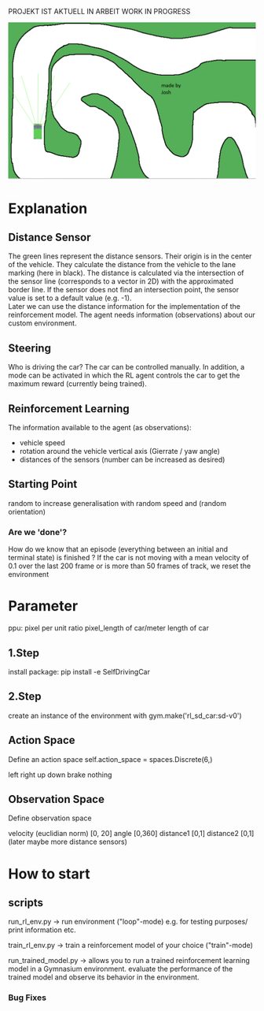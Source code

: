 PROJEKT IST AKTUELL IN ARBEIT
WORK IN PROGRESS

[![Product Name Screen Shot][product-screenshot]](https://www.pygame.org/news)


# Explanation

## Distance Sensor
The green lines represent the distance sensors. Their origin is in the center of the vehicle. They calculate the distance from the vehicle to the lane marking (here in black). The distance is calculated via the intersection of the sensor line (corresponds to a vector in 2D) with the approximated border line. If the sensor does not find an intersection point, the sensor value is set to a default value (e.g. -1).<br>
Later we can use the distance information for the implementation of the reinforcement model. The agent needs information (observations) about our custom environment.

## Steering
Who is driving the car? The car can be controlled manually. In addition, a mode can be activated in which the RL agent controls the car to get the maximum reward (currently being trained).

## Reinforcement Learning

The information available to the agent (as observations):
* vehicle speed
* rotation around the vehicle vertical axis (Gierrate / yaw angle)
* distances of the sensors (number can be increased as desired)

## Starting Point
random to increase generalisation
with random speed and (random orientation)

### Are we 'done'?
How do we know that an episode (everything between an initial and terminal state) is finished ?
If the car is not moving with a mean velocity of 0.1 over the last 200 frame or is more than 50 frames of track, we reset the environment


# Parameter
ppu: pixel per unit ratio
pixel_length of car/meter length of car

## 1.Step
install package:
pip install -e SelfDrivingCar

## 2.Step
create an instance of the environment with
gym.make('rl_sd_car:sd-v0')


## Action Space

Define an action space
self.action_space = spaces.Discrete(6,)

left
right
up
down
brake
nothing

## Observation Space

Define observation space

velocity (euclidian norm) [0, 20]
angle [0,360]
distance1 [0,1]
distance2 [0,1]
(later maybe more distance sensors)

<!-- MARKDOWN LINKS & IMAGES -->
[product-screenshot]: images/env_road.png

# How to start

## scripts

run_rl_env.py
-> run environment ("loop"-mode)
e.g. for testing purposes/ print information etc.

train_rl_env.py
-> train a reinforcement model of your choice ("train"-mode)

run_trained_model.py
-> allows you to run a trained reinforcement learning model in a Gymnasium environment.
evaluate the performance of the trained model and observe its behavior in the environment.


### Bug Fixes